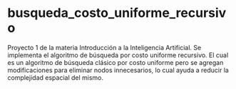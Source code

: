# busqueda_costo_uniforme_recursivo
Proyecto 1 de la materia Introducción a la Inteligencia Artificial. 
Se implementa el algoritmo de búsqueda por costo uniforme recursivo. El cual es un algoritmo de búsqueda clásico por costo uniforme pero se agregan modificaciones para eliminar nodos innecesarios, lo cual ayuda a reducir la complejidad espacial del mismo.